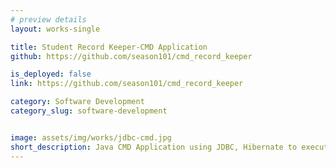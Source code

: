 ```yaml
---
# preview details
layout: works-single

title: Student Record Keeper-CMD Application
github: https://github.com/season101/cmd_record_keeper

is_deployed: false
link: https://github.com/season101/cmd_record_keeper

category: Software Development
category_slug: software-development


image: assets/img/works/jdbc-cmd.jpg
short_description: Java CMD Application using JDBC, Hibernate to execute CRUD operation on Student Database in Docker Container.
---
```

